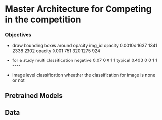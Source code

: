 # Master Architecture for Competing in the competition 

### Objectives
- draw bounding boxes around opacity
img_id opacity 0.00104 1637 1341 2338 2302 opacity 0.001 751 320 1275 924

- for a study multi classification
negative 0.07 0 0 1 1 typical 0.493 0 0 1 1 ----

- image level classification
wheather the classification for image is none or not


## Pretrained Models


## Data
